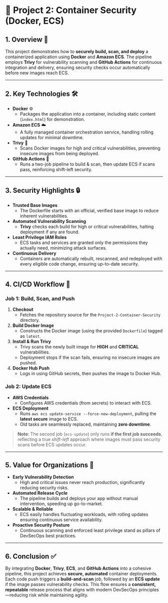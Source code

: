 # 🐳 Project 2: Container Security (Docker, ECS)

## 1. Overview 🚀
This project demonstrates how to **securely build, scan, and deploy** a containerized application using **Docker** and **Amazon ECS**. The pipeline employs **Trivy** for vulnerability scanning and **GitHub Actions** for continuous integration and delivery, ensuring security checks occur automatically before new images reach ECS.

---

## 2. Key Technologies 🛠
- **Docker** ⚙️  
  - Packages the application into a container, including static content (`index.html`) for demonstration.
- **Amazon ECS** ☁️  
  - A fully managed container orchestration service, handling rolling updates for minimal downtime.
- **Trivy** 🔎  
  - Scans Docker images for high and critical vulnerabilities, preventing insecure images from being deployed.
- **GitHub Actions** 🤖  
  - Runs a two-job pipeline to build & scan, then update ECS if scans pass, reinforcing shift-left security.

---

## 3. Security Highlights 🔒
- **Trusted Base Images**  
  - The Dockerfile starts with an official, verified base image to reduce inherent vulnerabilities.
- **Automated Vulnerability Scanning**  
  - **Trivy** checks each build for high or critical vulnerabilities, halting deployment if any are found.
- **Least Privilege IAM Roles**  
  - ECS tasks and services are granted only the permissions they actually need, minimizing attack surfaces.
- **Continuous Delivery**  
  - Containers are automatically rebuilt, rescanned, and redeployed with every eligible code change, ensuring up-to-date security.

---

## 4. CI/CD Workflow 🔄
### Job 1: Build, Scan, and Push
1. **Checkout**  
   - Fetches the repository source for the `Project-2-Container-Security` directory.
2. **Build Docker Image**  
   - Constructs the Docker image (using the provided `Dockerfile`) tagged as `latest`.
3. **Install & Run Trivy**  
   - Trivy scans the newly built image for **HIGH** and **CRITICAL** vulnerabilities.
   - Deployment stops if the scan fails, ensuring no insecure images are pushed.
4. **Docker Hub Push**  
   - Logs in using GitHub secrets, then pushes the image to Docker Hub.

### Job 2: Update ECS
- **AWS Credentials**  
  - Configures AWS credentials (from secrets) to interact with ECS.
- **ECS Deployment**  
  - Runs `aws ecs update-service --force-new-deployment`, pulling the **latest secure** image to ECS.  
  - Old tasks are seamlessly replaced, maintaining **zero downtime**.

> **Note**: The second job (`ecs-update`) only runs **if the first job succeeds**, reflecting a true *shift-left* approach where images must pass security scans before ECS updates occur.

---

## 5. Value for Organizations 💼
- **Early Vulnerability Detection**  
  - High and critical issues never reach production, significantly reducing security risks.
- **Automated Release Cycle**  
  - The pipeline builds and deploys your app without manual intervention, speeding up go-to-market.
- **Scalable & Reliable**  
  - ECS easily handles fluctuating workloads, with rolling updates ensuring continuous service availability.
- **Proactive Security Posture**  
  - Continuous scanning and enforced least privilege stand as pillars of DevSecOps best practices.

---

## 6. Conclusion ✅
By integrating **Docker**, **Trivy**, **ECS**, and **GitHub Actions** into a cohesive pipeline, this project achieves **secure, automated** container deployments. Each code push triggers a **build-and-scan** job, followed by an **ECS update** if the image passes vulnerability checks. This flow ensures a **consistent, repeatable** release process that aligns with modern DevSecOps principles—reducing risk while maintaining agility.